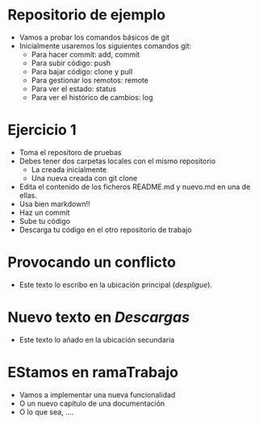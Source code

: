 # Repositorio de ejemplo

- Vamos a probar los comandos básicos de git
- Inicialmente usaremos los siguientes comandos git:
    - Para hacer commit: add, commit
    - Para subir código: push
    - Para bajar código: clone y pull
    - Para gestionar los remotos: remote
    - Para ver el estado: status
    - Para ver el histórico de cambios: log

# Ejercicio 1 

- Toma el repositoro de pruebas
- Debes tener dos carpetas locales con el mismo repositorio
    - La creada inicialmente
    - Una nueva creada con git clone
- Edita el contenido de los ficheros README.md y nuevo.md en una de ellas.
- Usa bien markdown!!
- Haz un commit
- Sube tu código
- Descarga tu código en el otro repositorio de trabajo

# Provocando un conflicto

- Este texto lo escribo en la ubicación principal (*despligue*).

# Nuevo texto en *Descargas*

- Este texto lo añado en la ubicación secundaria


# EStamos en ramaTrabajo

- Vamos a implementar una nueva funcionalidad
- O un nuevo capítulo de una documentación
- O lo que sea, ....